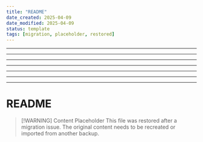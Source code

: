 ```yaml
---
title: "README"
date_created: 2025-04-09
date_modified: 2025-04-09
status: template
tags: [migration, placeholder, restored]
---
```


---

---

---

---

---

---

---

# README

> [\!WARNING] Content Placeholder
> This file was restored after a migration issue. The original content needs to be recreated or imported from another backup.


